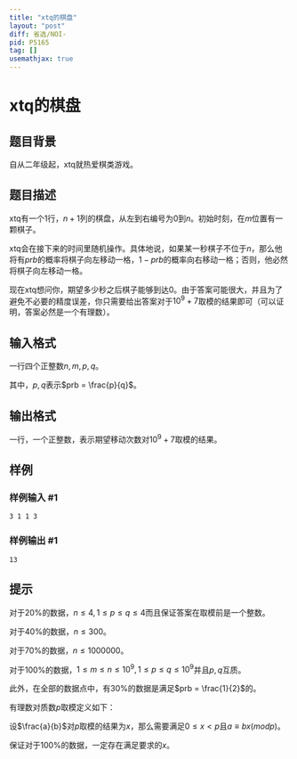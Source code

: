 ```yaml
---
title: "xtq的棋盘"
layout: "post"
diff: 省选/NOI-
pid: P5165
tag: []
usemathjax: true
---
```


# xtq的棋盘
## 题目背景

自从二年级起，xtq就热爱棋类游戏。
## 题目描述

xtq有一个$1$行，$n+1$列的棋盘，从左到右编号为$0$到$n$。初始时刻，在$m$位置有一颗棋子。

xtq会在接下来的时间里随机操作。具体地说，如果某一秒棋子不位于$n$，那么他将有$prb$的概率将棋子向左移动一格，$1-prb$的概率向右移动一格；否则，他必然将棋子向左移动一格。

现在xtq想问你，期望多少秒之后棋子能够到达$0$。由于答案可能很大，并且为了避免不必要的精度误差，你只需要给出答案对于$10^9+7$取模的结果即可（可以证明，答案必然是一个有理数）。
## 输入格式

一行四个正整数$n,m,p,q$。

其中，$p,q$表示$prb = \frac{p}{q}$。
## 输出格式

一行，一个正整数，表示期望移动次数对$10^9+7$取模的结果。
## 样例

### 样例输入 #1
```
3 1 1 3
```
### 样例输出 #1
```
13
```
## 提示

对于$20\%$的数据，$n\le 4, 1\le p\le q\le 4$而且保证答案在取模前是一个整数。

对于$40\%$的数据，$n\le 300$。

对于$70\%$的数据，$n\le 1000000$。

对于$100\%$的数据，$1\le m\le n\le 10^9, 1\le p\le q\le 10^9$并且$p,q$互质。

此外，在全部的数据点中，有$30\%$的数据是满足$prb = \frac{1}{2}$的。

有理数对质数$p$取模定义如下：

设$\frac{a}{b}$对$p$取模的结果为$x$，那么需要满足$0\le x<p$且$a \equiv bx (mod p)$。

保证对于$100\%$的数据，一定存在满足要求的$x$。

